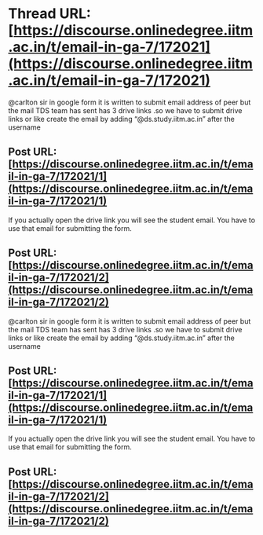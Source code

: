 # Thread URL: [https://discourse.onlinedegree.iitm.ac.in/t/email-in-ga-7/172021](https://discourse.onlinedegree.iitm.ac.in/t/email-in-ga-7/172021)

@carlton sir in google form it is written to submit email address of peer but the mail TDS team has sent has 3 drive links .so we have to submit drive links or like create the email by adding “@ds.study.iitm.ac.in” after the username

Post URL: [https://discourse.onlinedegree.iitm.ac.in/t/email-in-ga-7/172021/1](https://discourse.onlinedegree.iitm.ac.in/t/email-in-ga-7/172021/1)
---
If you actually open the drive link you will see the student email. You have to use that email for submitting the form.

Post URL: [https://discourse.onlinedegree.iitm.ac.in/t/email-in-ga-7/172021/2](https://discourse.onlinedegree.iitm.ac.in/t/email-in-ga-7/172021/2)
---
@carlton sir in google form it is written to submit email address of peer but the mail TDS team has sent has 3 drive links .so we have to submit drive links or like create the email by adding “@ds.study.iitm.ac.in” after the username

Post URL: [https://discourse.onlinedegree.iitm.ac.in/t/email-in-ga-7/172021/1](https://discourse.onlinedegree.iitm.ac.in/t/email-in-ga-7/172021/1)
---
If you actually open the drive link you will see the student email. You have to use that email for submitting the form.

Post URL: [https://discourse.onlinedegree.iitm.ac.in/t/email-in-ga-7/172021/2](https://discourse.onlinedegree.iitm.ac.in/t/email-in-ga-7/172021/2)
---
